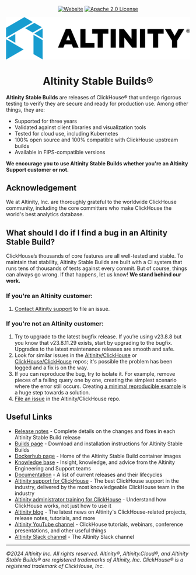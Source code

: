 <div align=center>

[![Website](https://img.shields.io/website?up_message=AVAILABLE&down_message=DOWN&url=https://docs.altinity.com/altinitystablebuilds&style=for-the-badge)](https://docs.altinity.com/altinitystablebuilds/)
[![Apache 2.0 License](https://img.shields.io/badge/license-Apache%202.0-blueviolet?style=for-the-badge)](https://www.apache.org/licenses/LICENSE-2.0)

<picture align=center>
    <source media="(prefers-color-scheme: dark)" srcset="/docs/logo_horizontal_blue_white.png">
    <source media="(prefers-color-scheme: light)" srcset="/docs/logo_horizontal_blue_black.png">
    <img alt="Altinity company logo" src="/docs/logo_horizontal_blue_black.png">
</picture>

<h1>Altinity Stable Builds®</h1>

</div>

**Altinity Stable Builds** are releases of ClickHouse® that undergo rigorous testing to verify they are secure and ready for production use. Among other things, they are: 

* Supported for three years
* Validated against client libraries and visualization tools
* Tested for cloud use, including Kubernetes
* 100% open source and 100% compatible with ClickHouse upstream builds
* Available in FIPS-compatible versions

**We encourage you to use Altinity Stable Builds whether you're an Altinity Support customer or not.**

## Acknowledgement

We at Altinity, Inc. are thoroughly grateful to the worldwide ClickHouse community, including the core committers who make ClickHouse the world's best analytics database. 

## What should I do if I find a bug in an Altinity Stable Build?

ClickHouse’s thousands of core features are all well-tested and stable. To maintain that stability, Altinity Stable Builds are built with a CI system that runs tens of thousands of tests against every commit. But of course, things can always go wrong. If that happens, let us know! **We stand behind our work.**

### If you're an Altinity customer:

1. [Contact Altinity support](https://docs.altinity.com/support/) to file an issue.

### If you're not an Altinity customer:

1. Try to upgrade to the latest bugfix release. If you’re using v23.8.8 but you know that v23.8.11.29 exists, start by upgrading to the bugfix. Upgrades to the latest maintenance releases are smooth and safe.
2. Look for similar issues in the [Altinity/ClickHouse](https://github.com/Altinity/ClickHouse/issues) or [ClickHouse/ClickHouse](https://github.com/ClickHouse/ClickHouse/issues) repos; it's possible the problem has been logged and a fix is on the way.
3. If you can reproduce the bug, try to isolate it. For example, remove pieces of a failing query one by one, creating the simplest scenario where the error still occurs. Creating [a minimal reproducible example](https://stackoverflow.com/help/minimal-reproducible-example) is a huge step towards a solution.
4. [File an issue](https://github.com/Altinity/ClickHouse/issues/new/choose) in the Altinity/ClickHouse repo.

## Useful Links

* [Release notes](https://docs.altinity.com/releasenotes/altinity-stable-release-notes/) - Complete details on the changes and fixes in each Altinity Stable Build release
* [Builds page](https://builds.altinity.cloud/) - Download and installation instructions for Altinity Stable Builds
* [Dockerhub page](https://hub.docker.com/r/altinity/clickhouse-server) - Home of the Altinity Stable Build container images
* [Knowledge base](https://kb.altinity.com/) - Insight, knowledge, and advice from the Altinity Engineering and Support teams
* [Documentation](https://docs.altinity.com/altinitystablebuilds/) - A list of current releases and their lifecycles
* [Altinity support for ClickHouse](https://altinity.com/clickhouse-support/) - The best ClickHouse support in the industry, delivered by the most knowledgeable ClickHouse team in the industry
* [Altinity administrator training for ClickHouse](https://altinity.com/clickhouse-training/) - Understand how ClickHouse works, not just how to use it
* [Altinity blog](https://altinity.com/blog/) - The latest news on Altinity's ClickHouse-related projects, release notes, tutorials, and more
* [Altinity YouTube channel](https://www.youtube.com/@AltinityB) - ClickHouse tutorials, webinars, conference presentations, and other useful things
* [Altinity Slack channel](https://altinitydbworkspace.slack.com/join/shared_invite/zt-1togw9b4g-N0ZOXQyEyPCBh_7IEHUjdw#/shared-invite/email) - The Altinity Slack channel

<hr>

*©2024 Altinity Inc. All rights reserved. Altinity®, Altinity.Cloud®, and Altinity Stable Builds® are registered trademarks of Altinity, Inc. ClickHouse® is a registered trademark of ClickHouse, Inc.*
